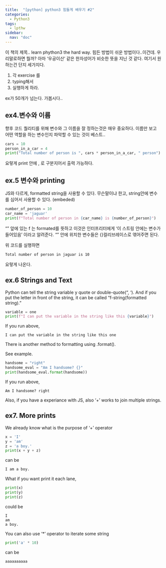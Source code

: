 ```yaml
---
title:  "[python] python3 힘들게 배우기 #2"
categories: 
  - Python3
tags:
  - lpthw
sidebar:
  nav: "doc"
---
```

이 책의 제목.. learn phython3 the hard way. 
힘든 방법이 쉬운 방법이다..이건데. 
우리말로하면 뭘까? 아마 ‘우공이산’ 같은 한자성어가 비슷한 뜻을 지닌 것 같다. 여기서 원하는건 단지 세가지다.

1. 각 exercise 를
2. typing해서
3. 실행하게 하라.

ex가 50개가 넘는다. 가봅시다..

## ex4.변수와 이름

향후 코드 퀄리티를 위해 변수와 그 이름을 잘 정하는것은 매우 중요하다. 이름만 보고 어떤 역할을 하는 변수인지 파악할 수 있는 것이 베스트..

```python
cars = 10
person_in_a_car = 4
print("Total number of person is ", cars * person_in_a_car, " person")
```
요렇게 print 안에 , 로 구분지어서 출력 가능하다.


## ex.5 변수와 printing

JS와 다르게, formatted string을 사용할 수 있다. 무슨말이냐 한고, string안에 변수를 심어서 사용할 수 있다. (embeded)

```python
number_of_person = 10
car_name = 'jaguar'
print(f"Total number of person in {car_name} is {number_of_person}")
```

“” 앞에 있는 f 는 formated를 뜻하고 이것은 인터프리터에게 ‘이 스트링 안에는 변수가 들어있음’ 이라고 알려준다. “” 안에 위치한 변수들은 {}컬리브레이스로 엮어주면 된다.

위 코드를 실행하면

```
Total number of person in jaguar is 10
```

요렇게 나온다.

## ex.6 Strings and Text

Python can tell the string variable y quote or double-quote(“, ‘). And if you put the letter in front of the string, it can be called “f-string(formatted string).”

```python
variable = one
print(f"I can put the variable in the string like this {variable}")
```

If you run above,
```
I can put the variable in the string like this one
```
There is another method to formatting using .format().

See example.

```python
handsome = "right"
handsome_eval = "Am I handsome? {}"
print(handsome_eval.format(handsome))
```

If you run above,

```
Am I handsome? right
```

Also, if you have a experiance with JS, also ‘+’ works to join multiple strings.

## ex7. More prints

We already know what is the purpose of ‘+’ operator

```python
x = 'I'
y = 'am'
z = 'a boy.'
print(x + y + z)
```

can be

```python
I am a boy.
```

What if you want print it each lane,

```python
print(x)
print(y)
print(z)
```

could be

```
I
am
a boy.
```

You can also use ‘*’ operator to iterate some string

```python
print('a' * 10)
```

can be
```
aaaaaaaaaa
```
